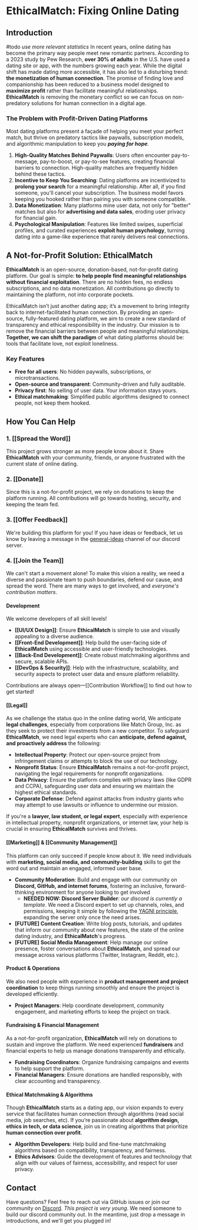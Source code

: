 # EthicalMatch: Fixing Online Dating

## Introduction
#todo *use more relevant statistics*
In recent years, online dating has become the primary way people meet new romantic partners. According to a 2023 study by Pew Research, **over 30% of adults** in the U.S. have used a dating site or app, with the numbers growing each year. While the digital shift has made dating more accessible, it has also led to a disturbing trend: **the monetization of human connection**. The promise of finding love and companionship has been reduced to a business model designed to **maximize profit** rather than facilitate meaningful relationships. **EthicalMatch** is removing the monetary conflict so we can focus on non-predatory solutions for human connection in a digital age.

### The Problem with Profit-Driven Dating Platforms
Most dating platforms present a façade of helping you meet your perfect match, but thrive on predatory tactics like paywalls, subscription models, and algorithmic manipulation to keep you ***paying for hope***.
1. **High-Quality Matches Behind Paywalls**: Users often encounter pay-to-message, pay-to-boost, or pay-to-see features, creating financial barriers to connection. High-quality matches are frequently hidden behind these tactics.
2. **Incentive to Keep You Searching**: Dating platforms are incentivized to **prolong your search** for a meaningful relationship. After all, if you find someone, you'll cancel your subscription. The business model favors keeping you hooked rather than pairing you with someone compatible.    
3. **Data Monetization**: Many platforms mine user data, not only for "better" matches but also for **advertising and data sales**, eroding user privacy for financial gain.    
4. **Psychological Manipulation**: Features like limited swipes, superficial profiles, and curated experiences **exploit human psychology**, turning dating into a game-like experience that rarely delivers real connections.    

## A Not-for-Profit Solution: EthicalMatch
**EthicalMatch** is an open-source, donation-based, not-for-profit dating platform. Our goal is simple: **to help people find meaningful relationships without financial exploitation**. There are no hidden fees, no endless subscriptions, and no data monetization. All contributions go directly to maintaining the platform, not into corporate pockets.

EthicalMatch isn’t just another dating app; it’s a movement to bring integrity back to internet-facilitated human connection. By providing an open-source, fully-featured dating platform, we aim to create a new standard of transparency and ethical responsibility in the industry. Our mission is to remove the financial barriers between people and meaningful relationships.
**Together, we can shift the paradigm** of what dating platforms should be: tools that facilitate love, not exploit loneliness.

### Key Features
- **Free for all users**: No hidden paywalls, subscriptions, or microtransactions.
- **Open-source and transparent**: Community-driven and fully auditable.
- **Privacy first**: No selling of user data. Your information stays yours.
- **Ethical matchmaking**: Simplified public algorithms designed to connect people, not keep them hooked.

## How You Can Help
### 1. [[Spread the Word]]
This project grows stronger as more people know about it. Share **EthicalMatch** with your community, friends, or anyone frustrated with the current state of online dating.

### 2. [[Donate]]
Since this is a not-for-profit project, we rely on donations to keep the platform running. All contributions will go towards hosting, security, and keeping the team fed.

### 3. [[Offer Feedback]]
We're building this platform for you! If you have ideas or feedback, let us know by leaving a message in the [general-ideas](https://discord.gg/K6BKm39w6Q) channel of our discord server.

### 4. [[Join the Team]]
We can't start a movement alone! To make this vision a reality, we need a diverse and passionate team to push boundaries, defend our cause, and spread the word. There are many ways to get involved, and *everyone's contribution matters*. 
#### Development
We welcome developers of all skill levels!
- **[[UI/UX Design]]**: Ensure **EthicalMatch** is simple to use and visually appealing to a diverse audience.
- **[[Front-End Development]]**: Help build the user-facing side of **EthicalMatch** using accessible and user-friendly technologies.
- **[[Back-End Development]]**: Create robust matchmaking algorithms and secure, scalable APIs.
- **[[DevOps & Security]]**: Help with the infrastructure, scalability, and security aspects to protect user data and ensure platform reliability.

Contributions are always open—[[Contribution Workflow]] to find out how to get started!

#### [[Legal]]
As we challenge the status quo in the online dating world, We anticipate **legal challenges**, especially from corporations like Match Group, Inc. as they seek to protect their investments from a new competitor. To safeguard **EthicalMatch**, we need legal experts who can **anticipate, defend against, and proactively address** the following:
- **Intellectual Property**: Protect our open-source project from infringement claims or attempts to block the use of our technology.
- **Nonprofit Status**: Ensure **EthicalMatch** remains a not-for-profit project, navigating the legal requirements for nonprofit organizations.
- **Data Privacy**: Ensure the platform complies with privacy laws (like GDPR and CCPA), safeguarding user data and ensuring we maintain the highest ethical standards.
- **Corporate Defense**: Defend against attacks from industry giants who may attempt to use lawsuits or influence to undermine our mission.

If you're a **lawyer, law student, or legal expert**, especially with experience in intellectual property, nonprofit organizations, or internet law, your help is crucial in ensuring **EthicalMatch** survives and thrives.

#### [[Marketing]] & [[Community Management]]
This platform can only succeed if people know about it. We need individuals with **marketing, social media, and community-building** skills to get the word out and maintain an engaged, informed user base.
- **Community Moderation**: Build and engage with our community on **Discord, GitHub, and internet forums**, fostering an inclusive, forward-thinking environment for anyone looking to get involved
	- **NEEDED NOW: Discord Server Builder**: *our discord is currently a template*. We need a Discord expert to set up channels, roles, and permissions, keeping it simple by following the [YAGNI principle](https://en.wikipedia.org/wiki/You_aren%27t_gonna_need_it), expanding the server only once the need arises.
- **[FUTURE] Content Creation**: Write blog posts, tutorials, and updates that inform our community about new features, the state of the online dating industry, and **EthicalMatch**'s progress.
- **[FUTURE] Social Media Management**: Help manage our online presence, foster conversations about **EthicalMatch**, and spread our message across various platforms (Twitter, Instagram, Reddit, etc.).

#### Product & Operations
We also need people with experience in **product management and project coordination** to keep things running smoothly and ensure the project is developed efficiently.
- **Project Managers**: Help coordinate development, community engagement, and marketing efforts to keep the project on track.

#### Fundraising & Financial Management
As a not-for-profit organization, **EthicalMatch** will rely on donations to sustain and improve the platform. We need experienced **fundraisers** and financial experts to help us manage donations transparently and ethically.
- **Fundraising Coordinators**: Organize fundraising campaigns and events to help support the platform.
- **Financial Managers**: Ensure donations are handled responsibly, with clear accounting and transparency.

#### Ethical Matchmaking & Algorithms
Though **EthicalMatch** starts as a dating app, our vision expands to every service that facilitates human connection through algorithms (read social media, job searches, etc). If you’re passionate about **algorithm design, ethics in tech, or data science**, join us in creating algorithms that prioritize **human connection over profit**.
- **Algorithm Developers**: Help build and fine-tune matchmaking algorithms based on compatibility, transparency, and fairness.
- **Ethics Advisors**: Guide the development of features and technology that align with our values of fairness, accessibility, and respect for user privacy.

## Contact
Have questions? Feel free to reach out via GitHub issues or join our community on [Discord](https://discord.gg/P7qfVuqMXz).
*This project is very young*. We need someone to build our discord community out. In the meantime, just drop a message in introductions, and we'll get you plugged in!